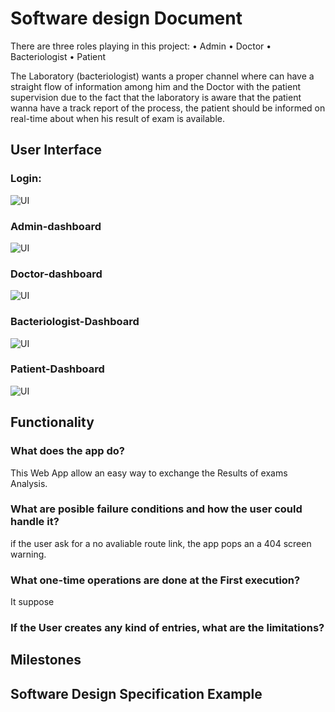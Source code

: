 # Software design Document

There are three roles playing in this project:
    • Admin
    • Doctor
    • Bacteriologist
    • Patient
      
The Laboratory (bacteriologist) wants a proper channel where can have a straight flow of information among him and the Doctor with the patient supervision due to the fact that the laboratory is aware that  the patient wanna have a track report of the process, the patient should be informed on real-time about when his result of exam is available. 

## User Interface

### Login:
  ![UI](https://raw.githubusercontent.com/wise-crab/wise-crab.github.io/master/login.png)

### Admin-dashboard
  ![UI](https://raw.githubusercontent.com/wise-crab/wise-crab.github.io/master/Admin-dashboard.png)

### Doctor-dashboard
  ![UI](https://raw.githubusercontent.com/wise-crab/wise-crab.github.io/master/Doctor_Dashboard.png)

### Bacteriologist-Dashboard
  ![UI](https://raw.githubusercontent.com/wise-crab/wise-crab.github.io/master/Bacteriologist-Dashboard.png)

### Patient-Dashboard
  ![UI](https://raw.githubusercontent.com/wise-crab/wise-crab.github.io/master/Patient-Dashboard.png)

## Functionality

### What does the app do?
This Web App allow an easy way to exchange the Results of exams Analysis.

### What are posible failure conditions and how the user could handle it?
if the user ask for a no avaliable route link, the app pops an a 404 screen warning.

### What one-time operations are done at the First execution?
It suppose 

### If the User creates any kind of entries, what are the limitations?


## Milestones


## Software Design Specification Example
